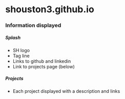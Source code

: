 # shouston3.github.io

### Information displayed

##### Splash

* SH logo
* Tag line
* Links to github and linkedin
* Link to projects page (below)

##### Projects

* Each project displayed with a description and links
